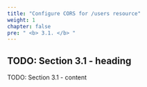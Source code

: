 ```yaml
---
title: "Configure CORS for /users resource"
weight: 1
chapter: false
pre: " <b> 3.1. </b> "
---
```


## TODO: Section 3.1 - heading

TODO: Section 3.1 - content
